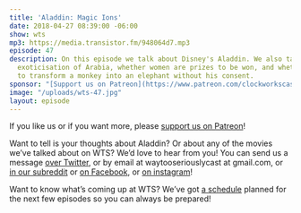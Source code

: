 ```yaml
---
title: 'Aladdin: Magic Ions'
date: 2018-04-27 08:39:00 -06:00
show: wts
mp3: https://media.transistor.fm/948064d7.mp3
episode: 47
description: On this episode we talk about Disney's Aladdin. We also talk about fetishized
  exoticisation of Arabia, whether women are prizes to be won, and whether it's acceptable
  to transform a monkey into an elephant without his consent.
sponsor: "[Support us on Patreon](https://www.patreon.com/clockworkscast)"
image: "/uploads/wts-47.jpg"
layout: episode
---
```


If you like us or if you want more, please [support us on Patreon](https://www.patreon.com/clockworkscast)!

Want to tell is your thoughts about Aladdin? Or about any of the movies we’ve talked about on WTS? We’d love to hear from you! You can send us a message [over Twitter](http://www.twitter.com/wtscast), or by email at waytooseriouslycast at gmail.com, or [in our subreddit](https://www.reddit.com/r/Goodstuff_fm/) or [on Facebook](http://www.facebook.com/wtscast), or [on instagram](https://www.instagram.com/waytooseriously/)!

Want to know what’s coming up at WTS? We’ve got [a schedule](https://docs.google.com/document/d/1f6fvTgbzQOCUD_potL6mWClmSC3D2cOBgKz36OwSC68) planned for the next few episodes so you can always be prepared!
